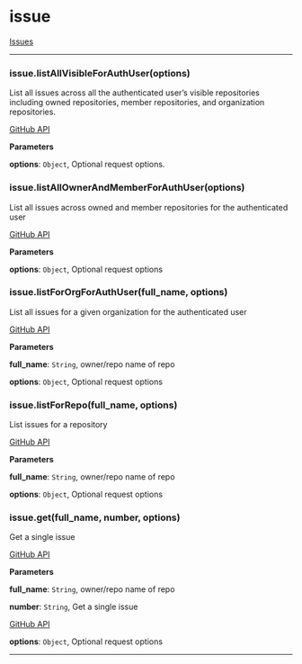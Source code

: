 # issue

[Issues](https://developer.github.com/v3/issues/)



* * *

### issue.listAllVisibleForAuthUser(options) 

List all issues across all the authenticated user’s visible repositories including owned
repositories, member repositories, and organization repositories.

[GitHub API](https://developer.github.com/v3/issues/#list-issues)

**Parameters**

**options**: `Object`, Optional request options.



### issue.listAllOwnerAndMemberForAuthUser(options) 

List all issues across owned and member repositories for the authenticated user

[GitHub API](https://developer.github.com/v3/issues/#list-issues)

**Parameters**

**options**: `Object`, Optional request options



### issue.listForOrgForAuthUser(full_name, options) 

List all issues for a given organization for the authenticated user

[GitHub API](https://developer.github.com/v3/issues/#list-issues)

**Parameters**

**full_name**: `String`, owner/repo name of repo

**options**: `Object`, Optional request options



### issue.listForRepo(full_name, options) 

List issues for a repository

[GitHub API](https://developer.github.com/v3/issues/#list-issues-for-a-repository)

**Parameters**

**full_name**: `String`, owner/repo name of repo

**options**: `Object`, Optional request options



### issue.get(full_name, number, options) 

Get a single issue

[GitHub API](https://developer.github.com/v3/issues/#get-a-single-issue)

**Parameters**

**full_name**: `String`, owner/repo name of repo

**number**: `String`, Get a single issue

[GitHub API](https://developer.github.com/v3/issues/#get-a-single-issue)

**options**: `Object`, Optional request options




* * *










